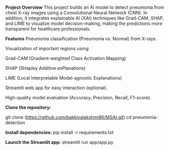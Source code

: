 **Project Overview**
This project builds an AI model to detect pneumonia from chest X-ray images using a Convolutional Neural Network (CNN).
In addition, it integrates explainable AI (XAI) techniques like Grad-CAM, SHAP, and LIME to visualize model decision-making, making the predictions more transparent for healthcare professionals.

**Features**
Pneumonia classification (Pneumonia vs. Normal) from X-rays.

Visualization of important regions using:

Grad-CAM (Gradient-weighted Class Activation Mapping)

SHAP (SHapley Additive exPlanations)

LIME (Local Interpretable Model-agnostic Explanations)

Streamlit web app for easy interaction (optional).

High-quality model evaluation (Accuracy, Precision, Recall, F1-score).

**Clone the repository:**

git clone (https://github.com/bakkiyalakshmi86/MSAI.git)
cd pneumonia-detection

**Install dependencies:**
pip install -r requirements.txt

**Launch the Streamlit app:**
streamlit run app/app.py

